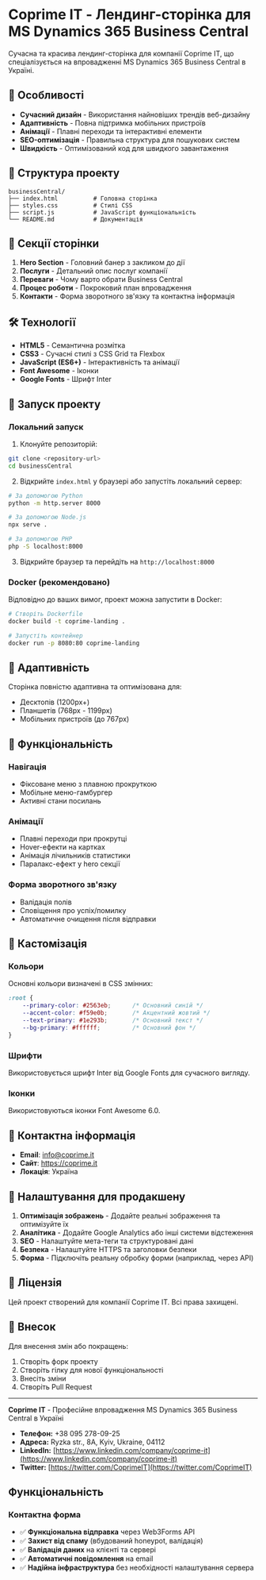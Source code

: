 # Coprime IT - Лендинг-сторінка для MS Dynamics 365 Business Central

Сучасна та красива лендинг-сторінка для компанії Coprime IT, що спеціалізується на впровадженні MS Dynamics 365 Business Central в Україні.

## 🚀 Особливості

- **Сучасний дизайн** - Використання найновіших трендів веб-дизайну
- **Адаптивність** - Повна підтримка мобільних пристроїв
- **Анімації** - Плавні переходи та інтерактивні елементи
- **SEO-оптимізація** - Правильна структура для пошукових систем
- **Швидкість** - Оптимізований код для швидкого завантаження

## 📁 Структура проекту

```
businessCentral/
├── index.html          # Головна сторінка
├── styles.css          # Стилі CSS
├── script.js           # JavaScript функціональність
└── README.md           # Документація
```

## 🎨 Секції сторінки

1. **Hero Section** - Головний банер з закликом до дії
2. **Послуги** - Детальний опис послуг компанії
3. **Переваги** - Чому варто обрати Business Central
4. **Процес роботи** - Покроковий план впровадження
5. **Контакти** - Форма зворотного зв'язку та контактна інформація

## 🛠 Технології

- **HTML5** - Семантична розмітка
- **CSS3** - Сучасні стилі з CSS Grid та Flexbox
- **JavaScript (ES6+)** - Інтерактивність та анімації
- **Font Awesome** - Іконки
- **Google Fonts** - Шрифт Inter

## 🚀 Запуск проекту

### Локальний запуск

1. Клонуйте репозиторій:
```bash
git clone <repository-url>
cd businessCentral
```

2. Відкрийте `index.html` у браузері або запустіть локальний сервер:

```bash
# За допомогою Python
python -m http.server 8000

# За допомогою Node.js
npx serve .

# За допомогою PHP
php -S localhost:8000
```

3. Відкрийте браузер та перейдіть на `http://localhost:8000`

### Docker (рекомендовано)

Відповідно до ваших вимог, проект можна запустити в Docker:

```bash
# Створіть Dockerfile
docker build -t coprime-landing .

# Запустіть контейнер
docker run -p 8080:80 coprime-landing
```

## 📱 Адаптивність

Сторінка повністю адаптивна та оптимізована для:
- Десктопів (1200px+)
- Планшетів (768px - 1199px)
- Мобільних пристроїв (до 767px)

## 🎯 Функціональність

### Навігація
- Фіксоване меню з плавною прокруткою
- Мобільне меню-гамбургер
- Активні стани посилань

### Анімації
- Плавні переходи при прокрутці
- Hover-ефекти на картках
- Анімація лічильників статистики
- Паралакс-ефект у hero секції

### Форма зворотного зв'язку
- Валідація полів
- Сповіщення про успіх/помилку
- Автоматичне очищення після відправки

## 🎨 Кастомізація

### Кольори
Основні кольори визначені в CSS змінних:

```css
:root {
    --primary-color: #2563eb;      /* Основний синій */
    --accent-color: #f59e0b;       /* Акцентний жовтий */
    --text-primary: #1e293b;       /* Основний текст */
    --bg-primary: #ffffff;         /* Основний фон */
}
```

### Шрифти
Використовується шрифт Inter від Google Fonts для сучасного вигляду.

### Іконки
Використовуються іконки Font Awesome 6.0.

## 📧 Контактна інформація

- **Email**: info@coprime.it
- **Сайт**: https://coprime.it
- **Локація**: Україна

## 🔧 Налаштування для продакшену

1. **Оптимізація зображень** - Додайте реальні зображення та оптимізуйте їх
2. **Аналітика** - Додайте Google Analytics або інші системи відстеження
3. **SEO** - Налаштуйте мета-теги та структуровані дані
4. **Безпека** - Налаштуйте HTTPS та заголовки безпеки
5. **Форма** - Підключіть реальну обробку форми (наприклад, через API)

## 📄 Ліцензія

Цей проект створений для компанії Coprime IT. Всі права захищені.

## 🤝 Внесок

Для внесення змін або покращень:
1. Створіть форк проекту
2. Створіть гілку для нової функціональності
3. Внесіть зміни
4. Створіть Pull Request

---

**Coprime IT** - Професійне впровадження MS Dynamics 365 Business Central в Україні

- **Телефон:** +38 095 278-09-25
- **Адреса:** Ryzka str., 8А, Kyiv, Ukraine, 04112
- **LinkedIn:** [https://www.linkedin.com/company/coprime-it](https://www.linkedin.com/company/coprime-it)
- **Twitter:** [https://twitter.com/CoprimeIT](https://twitter.com/CoprimeIT)

## Функціональність

### Контактна форма
- ✅ **Функціональна відправка** через Web3Forms API
- ✅ **Захист від спаму** (вбудований honeypot, валідація)
- ✅ **Валідація даних** на клієнті та сервері
- ✅ **Автоматичні повідомлення** на email
- ✅ **Надійна інфраструктура** без необхідності налаштування сервера

